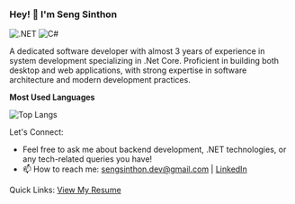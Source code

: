 ### Hey! 👋 I'm Seng Sinthon

![.NET](https://img.shields.io/badge/-.NET-512BD4?style=flat&logo=.net&logoColor=white) ![C#](https://img.shields.io/badge/-C%23-239120?style=flat&logo=c-sharp&logoColor=white)

A dedicated software developer with almost 3 years of experience in system development specializing in .Net Core. Proficient in building both desktop and web applications, with strong expertise in software architecture and modern development practices.


**Most Used Languages**

![Top Langs](https://github-readme-stats.vercel.app/api/top-langs/?username=xinthon\&layout=compact&theme=transparent&hide_border=true&show_icons=true&hide_title=true)


Let's Connect:
- Feel free to ask me about backend development, .NET technologies, or any tech-related queries you have!
- 📫 How to reach me: sengsinthon.dev@gmail.com | [LinkedIn](https://www.linkedin.com/in/seng-sinthon-285905256/)

Quick Links: [View My Resume](https://www.sengsinthon.com/)

